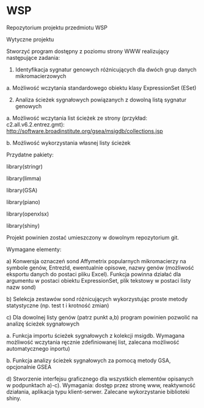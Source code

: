 # WSP
Repozytorium projektu przedmiotu WSP 

Wytyczne projektu

Stworzyć program dostępny z poziomu strony WWW realizujący następujące zadania:

1) Identyfikacja sygnatur genowych różnicujących dla dwóch grup danych mikromacierzowych

a. Możliwość wczytania standardowego obiektu klasy ExpressionSet (ESet)

2) Analiza ścieżek sygnałowych powiązanych z dowolną listą sygnatur genowych

a. Możliwość wczytania list ścieżek ze strony (przykład: c2.all.v6.2.entrez.gmt): http://software.broadinstitute.org/gsea/msigdb/collections.jsp

b. Możliwość wykorzystania własnej listy ścieżek

Przydatne pakiety:

library(stringr)

library(limma)

library(GSA)

library(piano)

library(openxlsx)

library(shiny)


Projekt powinien zostać umieszczony w dowolnym repozytorium git.

Wymagane elementy:

a) Konwersja oznaczeń sond Affymetrix popularnych mikromacierzy na symbole genów, EntrezId, ewentualnie opisowe, nazwy genów (możliwość eksportu danych do postaci pliku Excel). Funkcja powinna działać dla argumentu w postaci obiektu ExpressionSet, plik tekstowy w postaci listy nazw sond)

b) Selekcja zestawów sond różnicujących wykorzystując proste metody statystyczne (np. test t i krotność zmian)

c) Dla dowolnej listy genów (patrz punkt a,b) program powinien pozwolić na analizę ścieżek sygnałowych

a. Funkcja importu ścieżek sygnałowych z kolekcji msigdb. Wymagana możliwość wczytania ręcznie zdefiniowanej list, zalecana możliwość automatycznego inportu)

b. Funkcja analizy ścieżek sygnałowych za pomocą metody GSA, opcjonalnie GSEA

d) Stworzenie interfejsu graficznego dla wszystkich elementów opisanych w podpunktach a)-c). Wymagania: dostęp przez stronę www, reaktywność działania, aplikacja typu klient-serwer. Zalecane wykorzystanie biblioteki shiny.


